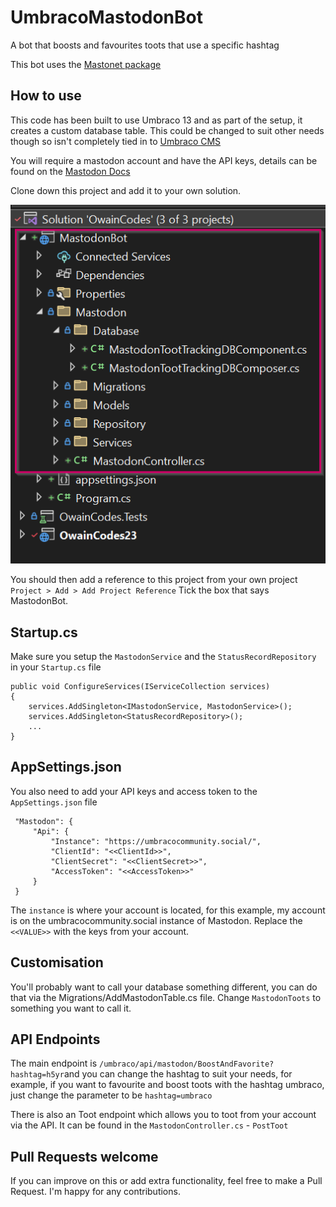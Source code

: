# UmbracoMastodonBot
A bot that boosts and favourites toots that use a specific hashtag

This bot uses the [Mastonet package](https://github.com/glacasa/mastonet)

## How to use
This code has been built to use Umbraco 13 and as part of the setup, it creates a custom database table. This could be changed to suit other needs though so isn't completely tied in to [Umbraco CMS](https://umbraco.com)

You will require a mastodon account and have the API keys, details can be found on the [Mastodon Docs](https://docs.joinmastodon.org/client/authorized/#client)

Clone down this project and add it to your own solution. 

![Image](assets/addToSolution.png)

You should then add a reference to this project from your own project `Project > Add > Add Project Reference` Tick the box that says MastodonBot.

## Startup.cs

Make sure you setup the `MastodonService` and the `StatusRecordRepository` in your `Startup.cs` file

```
public void ConfigureServices(IServiceCollection services)
{
	services.AddSingleton<IMastodonService, MastodonService>();
	services.AddSingleton<StatusRecordRepository>();
    ...
}
```

## AppSettings.json

You also need to add your API keys and access token to the `AppSettings.json` file

```
 "Mastodon": {
     "Api": {
         "Instance": "https://umbracocommunity.social/",
         "ClientId": "<<ClientId>>",
         "ClientSecret": "<<ClientSecret>>",
         "AccessToken": "<<AccessToken>>"
     }
 }
```

The `instance` is where your account is located, for this example, my account is on the umbracocommunity.social instance of Mastodon. Replace the `<<VALUE>>` with the keys from your account.

## Customisation

You'll probably want to call your database something different, you can do that via the Migrations/AddMastodonTable.cs file. Change `MastodonToots` to something you want to call it.

## API Endpoints

The main endpoint is `/umbraco/api/mastodon/BoostAndFavorite?hashtag=h5yr`and you can change the hashtag to suit your needs, for example, if you want to favourite and boost toots with the hashtag umbraco, just change the parameter to be `hashtag=umbraco`

There is also an Toot endpoint which allows you to toot from your account via the API. It can be found in the `MastodonController.cs` - `PostToot`


## Pull Requests welcome
If you can improve on this or add extra functionality, feel free to make a Pull Request. I'm happy for any contributions. 